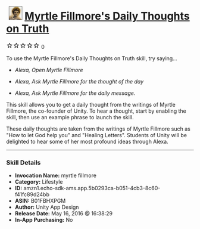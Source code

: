 # &nbsp;<img src="skill_icon" alt="Myrtle Fillmore's Daily Thoughts on Truth icon" width="36"> [Myrtle Fillmore's Daily Thoughts on Truth](http://alexa.amazon.com/#skills/amzn1.echo-sdk-ams.app.5b0293ca-b051-4cb3-8c60-f41fc89d24bb)
![0 stars](../../images/ic_star_border_black_18dp_1x.png)![0 stars](../../images/ic_star_border_black_18dp_1x.png)![0 stars](../../images/ic_star_border_black_18dp_1x.png)![0 stars](../../images/ic_star_border_black_18dp_1x.png)![0 stars](../../images/ic_star_border_black_18dp_1x.png) 0

To use the Myrtle Fillmore's Daily Thoughts on Truth skill, try saying...

* *Alexa, Open Myrtle Fillmore*

* *Alexa, Ask Myrtle Fillmore for the thought of the day*

* *Alexa, Ask Myrtle Fillmore for the daily message.*

This skill allows you to get a daily thought from the writings of Myrtle Fillmore, the co-founder of Unity. To hear a thought, start by enabling the skill, then use an example phrase to launch the skill.

These daily thoughts are taken from the writings of Myrtle Fillmore such as "How to let God help you" and "Healing Letters". Students of Unity will be delighted to hear some of her most profound ideas through Alexa.

***

### Skill Details

* **Invocation Name:** myrtle fillmore
* **Category:** Lifestyle
* **ID:** amzn1.echo-sdk-ams.app.5b0293ca-b051-4cb3-8c60-f41fc89d24bb
* **ASIN:** B01FBHXPGM
* **Author:** Unity App Design
* **Release Date:** May 16, 2016 @ 16:38:29
* **In-App Purchasing:** No
